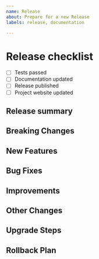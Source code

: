 ```yaml
---
name: Release
about: Prepare for a new Release
labels: release, documentation

---
```


<!-- Fill in the following template to create a Release checklist -->

# Release checklist
  
- [ ] Tests passed
- [ ] Documentation updated
- [ ] Release published
- [ ] Project website updated

## Release summary

<!-- A short summary of the high points for this release -->

## Breaking Changes

<!-- Breaking changes which should be called to attention -->

## New Features

<!-- New Features to be called to attention -->

## Bug Fixes

<!-- Previous Bugs squashed -->

## Improvements

<!-- Improvements made -->

## Other Changes

<!-- Other changes that don't fit into the other categories -->

## Upgrade Steps

<!-- Any specific changes or steps for this release -->

## Rollback Plan

<!-- How to rollback if this upgrade goes bad -->
